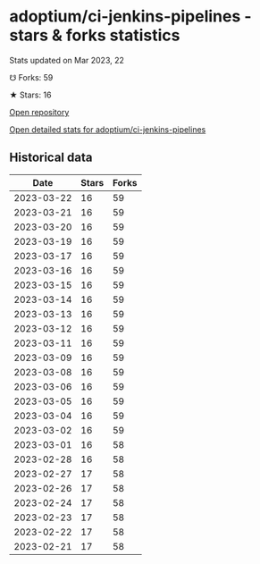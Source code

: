 # adoptium/ci-jenkins-pipelines - stars & forks statistics

Stats updated on Mar 2023, 22

☋ Forks: 59

★ Stars: 16

[Open repository](https://github.com/adoptium/ci-jenkins-pipelines)

[Open detailed stats for adoptium/ci-jenkins-pipelines](https://reviewgithub.com/rep/adoptium/ci-jenkins-pipelines)

## Historical data
| Date | Stars | Forks |
|------|-------|-------|
| 2023-03-22 | 16 | 59 | 
| 2023-03-21 | 16 | 59 | 
| 2023-03-20 | 16 | 59 | 
| 2023-03-19 | 16 | 59 | 
| 2023-03-17 | 16 | 59 | 
| 2023-03-16 | 16 | 59 | 
| 2023-03-15 | 16 | 59 | 
| 2023-03-14 | 16 | 59 | 
| 2023-03-13 | 16 | 59 | 
| 2023-03-12 | 16 | 59 | 
| 2023-03-11 | 16 | 59 | 
| 2023-03-09 | 16 | 59 | 
| 2023-03-08 | 16 | 59 | 
| 2023-03-06 | 16 | 59 | 
| 2023-03-05 | 16 | 59 | 
| 2023-03-04 | 16 | 59 | 
| 2023-03-02 | 16 | 59 | 
| 2023-03-01 | 16 | 58 | 
| 2023-02-28 | 16 | 58 | 
| 2023-02-27 | 17 | 58 | 
| 2023-02-26 | 17 | 58 | 
| 2023-02-24 | 17 | 58 | 
| 2023-02-23 | 17 | 58 | 
| 2023-02-22 | 17 | 58 | 
| 2023-02-21 | 17 | 58 | 

